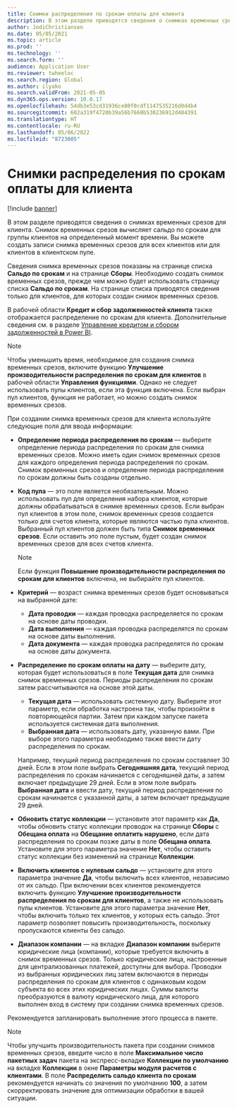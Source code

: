 ```yaml
---
title: Снимки распределения по срокам оплаты для клиента
description: В этом разделе приводятся сведения о снимках временных срезов для клиента. Снимок временных срезов вычисляет сальдо по срокам для группы клиентов на определенный момент времени.
author: JodiChristiansen
ms.date: 05/05/2021
ms.topic: article
ms.prod: ''
ms.technology: ''
ms.search.form: ''
audience: Application User
ms.reviewer: twheeloc
ms.search.region: Global
ms.author: ilyako
ms.search.validFrom: 2021-05-05
ms.dyn365.ops.version: 10.0.17
ms.openlocfilehash: 54db3e53cd31936ce80f0cdf1147535216d0d4b4
ms.sourcegitcommit: 602a319f4720b39a56b7660b530236912d484391
ms.translationtype: HT
ms.contentlocale: ru-RU
ms.lasthandoff: 05/06/2022
ms.locfileid: "8723005"
---
```

# <a name="customer-aging-snapshots"></a>Снимки распределения по срокам оплаты для клиента

[!include [banner](../includes/banner.md)]

В этом разделе приводятся сведения о снимках временных срезов для клиента. Снимок временных срезов вычисляет сальдо по срокам для группы клиентов на определенный момент времени. Вы можете создать записи снимка временных срезов для всех клиентов или для клиентов в клиентском пуле.

Сведения снимка временных срезов показаны на странице списка **Сальдо по срокам** и на странице **Сборы**. Необходимо создать снимок временных срезов, прежде чем можно будет использовать страницу списка **Сальдо по срокам**. На странице списка приводятся сведения только для клиентов, для которых создан снимок временных срезов.

В рабочей области **Кредит и сбор задолженностей клиента** также отображается распределение по срокам для клиента. Дополнительные сведения см. в разделе [Управление кредитом и сбором задолженностей в Power BI](credit-collections-power-bi.md).

> [!NOTE]
> Чтобы уменьшить время, необходимое для создания снимка временных срезов, включите функцию **Улучшение производительности распределения по срокам для клиентов** в рабочей области **Управления функциями**. Однако не следует использовать пулы клиентов, если эта функция включена. Если выбран пул клиентов, функция не работает, но можно создать снимок временных срезов.

При создании снимка временных срезов для клиента используйте следующие поля для ввода информации:

- **Определение периода распределения по срокам** — выберите определение периода распределения по срокам для снимка временных срезов. Можно иметь один снимок временных срезов для каждого определения периода распределения по срокам. Снимок временных срезов и определение периода распределения по срокам должны быть созданы отдельно.
- **Код пула** — это поле является необязательным. Можно использовать пул для определения набора клиентов, которые должны обрабатываться в снимке временных срезов. Если выбран пул клиентов в этом поле, снимок временных срезов создается только для счетов клиента, которые являются частью пула клиентов. Выбранный пул клиентов должен быть типа **Снимок временных срезов**. Если оставить это поле пустым, будет создан снимок временных срезов для всех счетов клиента.

    > [!NOTE]
    > Если функция **Повышение производительности распределения по срокам для клиентов** включена, не выбирайте пул клиентов.

- **Критерий** — возраст снимка временных срезов будет основываться на выбранной дате:

    - **Дата проводки** — каждая проводка распределяется по срокам на основе даты проводки.
    - **Дата выполнения** — каждая проводка распределятся по срокам на основе даты выполнения.
    - **Дата документа** — каждая проводка распределятся по срокам на основе даты документа.

- **Распределение по срокам оплаты на дату** — выберите дату, которая будет использоваться в поле **Текущая дата** для снимка снимок временных срезов. Периоды распределения по срокам затем рассчитываются на основе этой даты. 

    - **Текущая дата** — использовать системную дату. Выберите этот параметр, если обработка настроена так, чтобы произойти в повторяющейся партии. Затем при каждом запуске пакета используется системная дата выполнения.
    - **Выбранная дата** — использовать дату, указанную вами. При выборе этого параметра необходимо также ввести дату распределения по срокам.

    Например, текущий период распределения по срокам составляет 30 дней. Если в этом поле выбрать **Сегодняшняя дата**, текущий период распределения по срокам начинается с сегодняшней даты, а затем включает предыдущие 29 дней. Если в этом поле выбрать **Выбранная дата** и ввести дату, текущий период распределения по срокам начинается с указанной даты, а затем включает предыдущие 29 дней.

- **Обновить статус коллекции** — установите этот параметр как **Да**, чтобы обновить статус коллекции проводок на странице **Сборы** с **Обещана оплата** на **Обещание оплатить нарушено**, если дата распределения по срокам позже даты в поле **Обещана оплата**. Установите для этого параметра значение **Нет**, чтобы оставить статус коллекции без изменений на странице **Коллекции**.
- **Включить клиентов с нулевым сальдо** — установите для этого параметра значение **Да**, чтобы включить всех клиентов, независимо от их сальдо. При включении всех клиентов рекомендуется включить функцию **Улучшение производительности распределения по срокам для клиентов**, а также не использовать пулы клиентов. Установите для этого параметра значение **Нет**, чтобы включить только тех клиентов, у которых есть сальдо. Этот параметр позволяет повысить производительность, поскольку пропускаются клиенты без сальдо.
- **Диапазон компании** — на вкладке **Диапазон компании** выберите юридические лица (компании), которые требуется включить в снимок временных срезов. Только юридические лица, настроенные для централизованных платежей, доступны для выбора. Проводки из выбранных юридических лиц затем включаются в периоды распределения по срокам для клиентов с одинаковым кодом субъекта во всех этих юридических лицах. Суммы валюты преобразуются в валюту юридического лица, для которого выполнен вход в систему при создании снимка временных срезов.

Рекомендуется запланировать выполнение этого процесса в пакете.

> [!NOTE]
> Чтобы улучшить производительность пакета при создании снимков временных срезов, введите число в поле **Максимальное число пакетных задач** пакета на экспресс-вкладке **Коллекции по умолчанию** на вкладке **Коллекции** в окне **Параметры модуля расчетов с клиентами**. В поле **Распределить сальдо клиента по срокам** рекомендуется начинать со значения по умолчанию **100**, а затем скорректировать значение для оптимизации обработки в вашей ситуации.


